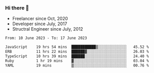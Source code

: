### Hi there 👋

- Freelancer since Oct, 2020
- Developer since July, 2017
- Structral Engineer since July, 2012

<!--START_SECTION:waka-->

```txt
From: 10 June 2023 - To: 17 June 2023

JavaScript    19 hrs 54 mins  ███████████▒░░░░░░░░░░░░░   45.52 %
ERB           11 hrs 22 mins  ██████▓░░░░░░░░░░░░░░░░░░   26.03 %
TypeScript    10 hrs 39 mins  ██████░░░░░░░░░░░░░░░░░░░   24.40 %
Ruby          1 hr 19 mins    ▓░░░░░░░░░░░░░░░░░░░░░░░░   03.04 %
YAML          19 mins         ▒░░░░░░░░░░░░░░░░░░░░░░░░   00.76 %
```

<!--END_SECTION:waka-->
